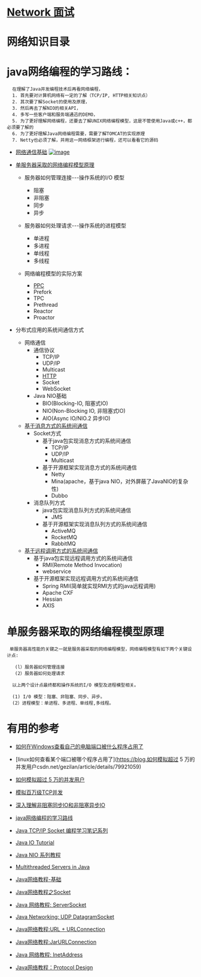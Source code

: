 # [Network 面试](https://github.com/stevenli91748/Network/blob/master/Interview/README.md)

# 网络知识目录

# java网络编程的学习路线：

      在理解了Java并发编程技术后再看网络编程，
      1. 首先要对计算机网络有一定的了解（TCP/IP, HTTP相关知识点）
      2. 其次要了解Socket的使用及原理，
      3. 然后再去了解NIO的相关API，
      4. 多写一些客户端和服务端通迅的DEMO，
      5. 为了更好理解网络编程，还要去了解UNIX网络编程模型，这是不管使用Java或c++，都必须要了解的
      6. 为了更好理解Java网络编程需要，需要了解TOMCAT的实现原理
      7. Netty也必须了解，并用这一网络框架进行编程，还可以看看它的源码

* [网络通信基础]()
<a href="https://imgbb.com/"><img src="https://i.ibb.co/qFQZzy9/image.jpg" alt="image" border="0"></a>

* [单服务器采取的网络编程模型原理](#单服务器采取的网络编程模型原理)  
  * 服务器如何管理连接---操作系统的I/O 模型
    * 阻塞
    * 非阻塞
    * 同步
    * 异步
  * 服务器如何处理请求---操作系统的进程模型
    * 单进程
    * 多进程
    * 单线程
    * 多线程
  
  * 网络编程模型的实际方案
    * [PPC]()
    * Prefork
    * TPC
    * Prethread
    * Reactor
    * Proactor
 
* 分布式应用的系统间通信方式
  * 网络通信
    * 通信协议
      * TCP/IP
      * UDP/IP
      * Multicast
      * [HTTP](https://github.com/stevenli91748/Network/blob/master/HTTP/README.md)
      * Socket
      * WebSocket
    * Java NIO基础
      * BIO(Blocking-IO, 阻塞式IO)
      * NIO(Non-Blocking IO, 非阻塞式IO)
      * AIO(Async IO/NIO.2 异步IO)
  * [基于消息方式的系统间通信]()
    * Socket方式
      * 基于java包实现消息方式的系统间通信
        * TCP/IP
        * UDP/IP
        * Multicast
      * 基于开源框架实现消息方式的系统间通信
        * Netty
        * Mina(apache，基于java NIO，对外屏蔽了JavaNIO的复杂性)
        * Dubbo
    * 消息队列方式
      * java包实现消息队列方式的系统间通信
        * JMS
      * 基于开源框架实现消息队列方式的系统间通信
        * ActiveMQ
        * RocketMQ
        * RabbitMQ
  * [基于远程调用方式的系统间通信]() 
    * 基于java包实现远程调用方式的系统间通信
      * RMI(Remote Method Invocation)
      * webservice
    * 基于开源框架实现远程调用方式的系统间通信
      * Spring RMI(简单就实现RMI方式的java远程调用)
      * Apache CXF
      * Hessian
      * AXIS
   



# 单服务器采取的网络编程模型原理

     单服务器高性能的关键之一就是服务器采取的网络编程模型，网络编程模型有如下两个关键设计点:
       
       (l）服务器如何管理连接
       (2）服务器如何处理请求

      以上两个设计点最终都和操作系统的I/O 模型及进程模型相关。
      
      (1) I/0 模型：阻塞、非阻塞、同步、异步。
      (2）进程模型：单进程、多进程、单线程,多线程。








# 有用的参考
* [如何在Windows查看自己的电脑端口被什么程序占用了](https://blog.csdn.net/lianxue1986/article/details/51811386)
* [linux如何查看某个端口被哪个程序占用了](https://blog.如何模拟超过 5 万的并发用户csdn.net/gezilan/article/details/79921059)
* [如何模拟超过 5 万的并发用户](https://blog.csdn.net/j3T9Z7H/article/details/89666686)
* [模拟百万级TCP并发](https://blog.csdn.net/u011001084/article/details/54089182)
* [深入理解非阻塞同步IO和非阻塞异步IO](https://blog.csdn.net/iter_zc/article/details/39291647)

* [java网络编程的学习路线](https://github.com/stevenli91748/JAVA-Architecture/blob/master/internet%20architecture/Network%20Programming.md)
* [Java TCP/IP Socket 编程学习笔记系列](https://blog.csdn.net/mmc_maodun/column/info/socket)

* [Java IO Tutorial](http://tutorials.jenkov.com/java-io/index.html)
* [Java NIO 系列教程](http://ifeve.com/java-nio-all/)
* [Multithreaded Servers in Java](http://tutorials.jenkov.com/java-multithreaded-servers/index.html)

* [Java网络教程-基础](http://ifeve.com/java-networking/)
* [Java网络教程之Socket](http://ifeve.com/java-socket/)
* [Java 网络教程: ServerSocket](http://ifeve.com/java-network-serversocket-2/)
* [Java Networking: UDP DatagramSocket](http://tutorials.jenkov.com/java-networking/udp-datagram-sockets.html)
* [Java网络教程:URL + URLConnection](http://ifeve.com/java-netword-url-urlconnection/)
* [Java网络教程:JarURLConnection](http://ifeve.com/java-jarurlconnection/)
* [Java 网络教程: InetAddress](http://ifeve.com/java-inetaddress-2/)
* [Java网络教程：Protocol Design](http://ifeve.com/java-network-protocol-design/)

